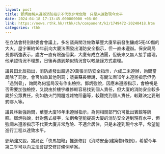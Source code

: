 ```yaml
---
layout: post
title: 鄧炳強稱未遵辦消防指示不代表非常危險　只是未達致現今水平
date: 2024-04-18 17:13:45.000000000 +08:00
link: https://news.rthk.hk/rthk/ch/component/k2/1749472-20240418.htm
categories: rthk
---
```


在立法會特別財委會會議上，多名議員關注佐敦華豐大廈早前發生釀成5死40傷的大火，屋宇署約16年前向大廈法團發出消防安全指示，但一直未遵辦。保安局局長鄧炳強表示，處方一直有跟進個案，大廈有成立法團，但後來又無人接手處理。他承認情況不理想，日後再遇到類似情況會以較嚴謹方式處理。

議員田北辰指出，消防處發出超過29萬張消防安全指示，六成二未遵辦，詢問當局除了罰款，會否加重其他刑罰；議員蘇長榮說，有關法團16年未遵辦指示但仍「過到骨」，詢問為何當局沒有作出檢控。鄧炳強說，因應未遵辦指示，會檢視是否需要加強檢控，又說由於樓宇維修較容易找到個人責任，但大廈的消防安全較多屬於公眾責任，例如防火門問題或雜物阻塞等，較難找到個人責任，較難決定要刑罰哪人等。

議員林新強詢問，華豐大廈16年未遵辦指示，為何相關部門仍可批出賓館等牌照。鄧炳強說，針對舊式樓宇，法例希望能提高大廈的消防安全達到現有水平，但強調未遵辦指示不代表大廈非常危險、不適合居住，只是未達到現今水平，希望能進行工程以達致水平。

鄧炳強又說，當局正「快馬加鞭」推進修訂《消防安全(建築物)條例》，希望今年第二季可以向立法會提交修訂條例草案。
